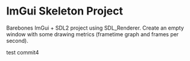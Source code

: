 # ImGui Skeleton Project

Barebones ImGui + SDL2 project using SDL_Renderer. Create an empty window with some drawing metrics (frametime graph and frames per second).

test commit4
